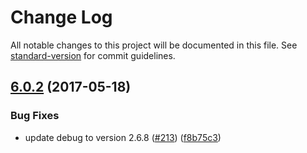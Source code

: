 # Change Log

All notable changes to this project will be documented in this file. See [standard-version](https://github.com/conventional-changelog/standard-version) for commit guidelines.

<a name="6.0.2"></a>
## [6.0.2](https://github.com/clebert/cybernaut/compare/v6.0.1...v6.0.2) (2017-05-18)


### Bug Fixes

* update debug to version 2.6.8 ([#213](https://github.com/clebert/cybernaut/issues/213)) ([f8b75c3](https://github.com/clebert/cybernaut/commit/f8b75c3))
